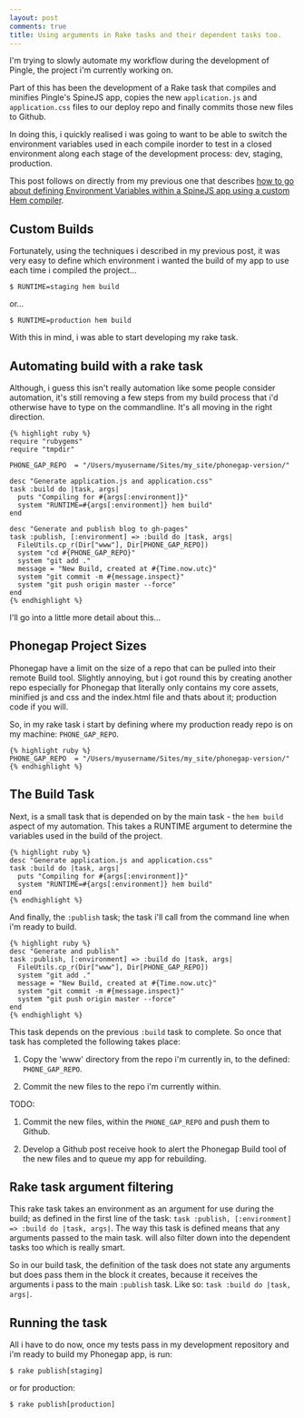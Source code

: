 ```yaml
---
layout: post
comments: true
title: Using arguments in Rake tasks and their dependent tasks too.
---
```


I'm trying to slowly automate my workflow during the development of Pingle, the project i'm currently working on.

Part of this has been the development of a Rake task that compiles and minifies Pingle's SpineJS app, copies the new `application.js` and `application.css` files to our deploy repo and finally commits those new files to Github.

In doing this, i quickly realised i was going to want to be able to switch the environment variables used in each compile inorder to test in a closed environment along each stage of the development process: dev, staging, production.

This post follows on directly from my previous one that describes [how to go about defining Environment Variables within a SpineJS app using a custom Hem compiler](/2013/11/23/defining-environment-variables-for-a-spinejs-app.html "Defining and exposing environment variables with Hem for use in a SpineJS app").

## Custom Builds
Fortunately, using the techniques i described in my previous post, it was very easy to define which environment i wanted the build of my app to use each time i compiled the project…

    $ RUNTIME=staging hem build

or…

    $ RUNTIME=production hem build

With this in mind, i was able to start developing my rake task.

## Automating build with a rake task
Although, i guess this isn't really automation like some people consider automation, it's still removing a few steps from my build process that i'd otherwise have to type on the commandline. It's all moving in the right direction.

    {% highlight ruby %}
    require "rubygems"
    require "tmpdir"

    PHONE_GAP_REPO  = "/Users/myusername/Sites/my_site/phonegap-version/"

    desc "Generate application.js and application.css"
    task :build do |task, args|
      puts "Compiling for #{args[:environment]}"
      system "RUNTIME=#{args[:environment]} hem build"
    end

    desc "Generate and publish blog to gh-pages"
    task :publish, [:environment] => :build do |task, args|
      FileUtils.cp_r(Dir["www"], Dir[PHONE_GAP_REPO])
      system "cd #{PHONE_GAP_REPO}"
      system "git add ."
      message = "New Build, created at #{Time.now.utc}"
      system "git commit -m #{message.inspect}"
      system "git push origin master --force"
    end
    {% endhighlight %}

I'll go into a little more detail about this…

## Phonegap Project Sizes
Phonegap have a limit on the size of a repo that can be pulled into their remote Build tool. Slightly annoying, but i got round this by creating another repo especially for Phonegap that literally only contains my core assets, minified js and css and the index.html file and thats about it; production code if you will.

So, in my rake task i start by defining where my production ready repo is on my machine: `PHONE_GAP_REPO`.
    
    {% highlight ruby %}
    PHONE_GAP_REPO  = "/Users/myusername/Sites/my_site/phonegap-version/"
    {% endhighlight %}

## The Build Task
Next, is a small task that is depended on by the main task - the `hem build` aspect of my automation. This takes a RUNTIME argument to determine the variables used in the build of the project.

    {% highlight ruby %}
    desc "Generate application.js and application.css"
    task :build do |task, args|
      puts "Compiling for #{args[:environment]}"
      system "RUNTIME=#{args[:environment]} hem build"
    end
    {% endhighlight %}

And finally, the `:publish` task; the task i'll call from the command line when i'm ready to build.
    
    {% highlight ruby %}
    desc "Generate and publish"
    task :publish, [:environment] => :build do |task, args|
      FileUtils.cp_r(Dir["www"], Dir[PHONE_GAP_REPO])
      system "git add ."
      message = "New Build, created at #{Time.now.utc}"
      system "git commit -m #{message.inspect}"
      system "git push origin master --force"
    end
    {% endhighlight %}

This task depends on the previous `:build` task to complete. So once that task has completed the following takes place:

  1. Copy the 'www' directory from the repo i'm currently in, to the defined: `PHONE_GAP_REPO`.

  2. Commit the new files to the repo i'm currently within.
  
TODO:

  1. Commit the new files, within the `PHONE_GAP_REPO` and push them to Github.

  2. Develop a Github post receive hook to alert the Phonegap Build tool of the new files and to queue my app for rebuilding.

## Rake task argument filtering
This rake task takes an environment as an argument for use during the build; as defined in the first line of the task: `task :publish, [:environment] => :build do |task, args|`. The way this task is defined means that any arguments passed to the main task. will also filter down into the dependent tasks too which is really smart.

So in our build task, the definition of the task does not state any arguments but does pass them in the block it creates, because it receives the arguments i pass to the main `:publish` task. Like so: `task :build do |task, args|`.


## Running the task
All i have to do now, once my tests pass in my development repository and i'm ready to build my Phonegap app, is run:

    $ rake publish[staging]

or for production:

    $ rake publish[production]